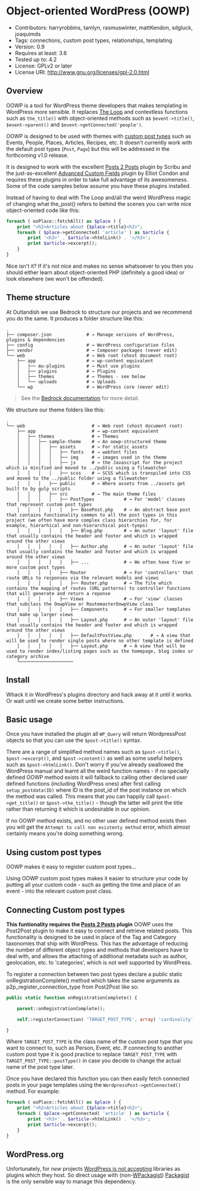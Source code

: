 # Object-oriented WordPress (OOWP)

- Contributors: harryrobbins, tamlyn, rasmuswinter, mattKendon, sdgluck, joaquimds
- Tags: connections, custom post types, relationships, templating
- Version: 0.9
- Requires at least: 3.6
- Tested up to: 4.2
- License: GPLv2 or later
- License URI: http://www.gnu.org/licenses/gpl-2.0.html

## Overview
OOWP is a tool for WordPress theme developers that makes templating in WordPress more sensible. It replaces [The Loop](https://codex.wordpress.org/The_Loop) and contextless functions such as `the_title()` with object-oriented methods such as `$event->title()`, `$event->parent()` and `$event->getConnected('people')`.

OOWP is designed to be used with themes with [custom post types](https://codex.wordpress.org/Post_Types) such as Events, People, Places, Articles, Recipes, etc. It doesn't currently work with the default post types (`Post`, `Page`) but this will be addressed in the forthcoming v1.0 release.

It is designed to work with the excellent [Posts 2 Posts](https://github.com/scribu/wp-posts-to-posts) plugin by Scribu and the just-as-excellent [Advanced Custom Fields](https://github.com/elliotcondon/acf) plugin by Elliot Condon and requires these plugins in order to take full advantage of its awesomeness. Some of the code samples below assume you have these plugins installed.

Instead of having to deal with The Loop and/all the weird WordPress magic of changing what the_post() refers to behind the scenes you can write nice object-oriented code like this:

```php
foreach ( ooPlace::fetchAll() as $place ) {
    print "<h2>Articles about {$place->title}<h2>";
    foreach ( $place->getConnected( 'article' ) as $article {
        print '<h3>' . $article->htmlLink() . '</h3>';
        print $article->excerpt();
    }
}
```

Nice isn't it? If it's not nice and makes no sense whatsoever to you then you should either learn about object-oriented PHP (definitely a good idea) or look elsewhere (we won't be offended).


## Theme structure

At Outlandish we use Bedrock to structure our projects and we recommend you do the same. It produces a folder structure like this:

    .
    ├── composer.json             # → Manage versions of WordPress, plugins & dependencies
    ├── config                    # → WordPress configuration files
    ├── vendor                    # → Composer packages (never edit)
    └── web                       # → Web root (vhost document root)
        ├── app                   # → wp-content equivalent
        │   ├── mu-plugins        # → Must use plugins
        │   ├── plugins           # → Plugins
        │   ├── themes            # → Themes - see below
        │   └── uploads           # → Uploads
        └── wp                    # → WordPress core (never edit)

> See the [Bedrock documentation](https://roots.io/bedrock/docs/folder-structure/) for more detail.

We structure our theme folders  like this:

    .
    └── web                         # → Web root (vhost document root)
        ├── app                     # → wp-content equivalent
        │   ├── themes              # → Themes 
        │   │   ├── sample-theme    # → An oowp-structured theme
        │   │   │   ├── assets      # → For static assets
        │   │   │   │   ├── fonts   # → webfont files
        │   │   │   │   ├── img     # → images used in the theme
        │   │   │   │   ├── js      # → the Javascript for the project which is minified and moved to ../public using a filewatcher
        │   │   │   │   ├── scss    # → SCSS which is transpiled into CSS and moved to the ../public folder using a filewatcher
        │   │   │   ├── public      # → Where assets from ../assets get built to by gulp scripts
        │   │   │   ├── src         # → The main theme files
        │   │   │   │   ├── PostTypes           # → For 'model' classes that represent custom post types 
        │   │   │   │   │   ├── BasePost.php    # → An abstract base post that contains functionality common to all the post types in this project (we often have more complex class hierarchies for, for example, hierarhical and non-hierarchical post-tyeps)
        │   │   │   │   │   ├── Blog.php        # → An outer 'layout' file that usually contains the header and footer and which is wrapped around the other views
        │   │   │   │   │   ├── Author.php      # → An outer 'layout' file that usually contains the header and footer and which is wrapped around the other views
        │   │   │   │   │   ├── ...             # → We often have five or more custom post types
        │   │   │   │   ├── Router              # → For 'controllers' that route URLs to responses via the relevant models and views
        │   │   │   │   │   ├── Router.php      # → The file which contains the mapping of routes (URL patterns) to controller functions that will generate and return a reponse
        │   │   │   │   ├── Views               # → For 'view' classes that subclass the OowpView or RoutemasterOowpView class
        │   │   │   │   │   ├── Components      # → For smaller templates that make up larger views
        │   │   │   │   │   ├── Layout.php      # → An outer 'layout' file that usually contains the header and footer and which is wrapped around the other views
        │   │   │   │   │   ├── DefaultPostView.php       # → A view that will be used to render single posts where no other template is defined
        │   │   │   │   │   ├── Layout.php      # → A view that will be used to render index/listing pages such as the homepage, blog index or category archive
        └────────────────────
        

        
        
## Install
Whack it in WordPress's plugins directory and hack away at it until it works. Or wait until we create some better instructions.

## Basic usage
Once you have installed the plugin all `WP_Query` will return WordpressPost objects so that you can use the `$post->title()` syntax.

There are a range of simplified method names such as `$post->title()`, `$post->excerpt()`, and `$post->content()` as well as some useful helpers such as `$post->htmlLink()`. Don't worry if you've already swallowed the WordPress manual and learnt all the weird function names - if no specially defined OOWP method exists it will fallback to calling other declared user defined functions (including WordPress ones) after first calling `setup_postdata(ID)` where ID is the post_id of the post instance on which the method was called. This means that you can happily call `$post->get_title()` or `$post->the_title()` - though the latter will print the title rather than returning it which is undesirable in our opinion.

If no OOWP method exists, and no other user defined method exists then you will get the `Attempt to call non existenty method` error, which almost certainly means you're doing something wrong.

## Using custom post types
OOWP makes it easy to register custom post types...

Using OOWP custom post types makes it easier to structure your code by putting all your custom code - such as getting the time and place of an event - into the relevant custom post class.

## Connecting Custom post types
**This funtionality requires the [Posts 2 Posts](https://github.com/scribu/wp-posts-to-posts) plugin**
OOWP uses the Post2Post plugin to make it easy to connect and retrieve related posts. This functionality is designed to be used in place of the Tag and Category taxonomies that ship with WordPress. This has the advantage of reducing the number of different object types and methods that developers have to deal with, and allows the attaching of additional metadata such as author, geolocation, etc. to 'categories', which is not well supported by WordPress.

To register a connection between two post types declare a public static onRegistrationComplete() method which takes the same arguments as p2p_register_connection_type from Post2Post like so:

```php
public static function onRegistrationComplete() {

    parent::onRegistrationComplete();

    self::registerConnection( 'TARGET_POST_TYPE', array( 'cardinality' => 'many-to-many' ) );

}
```

Where `TARGET_POST_TYPE` is the class name of the custom post type that you want to connect to, such as Person, Event, etc. If connecting to another custom post type it is good practice to replace `TARGET_POST_TYPE` with `TARGET_POST_TYPE::postType()` in case you decide to change the actual name of the post type later.

Once you have declared this function you can then easily fetch connected posts in your page templates using the `WordpressPost->getConnected()` method. For example:

```php
foreach ( ooPlace::fetchAll() as $place ) {
    print "<h2>Articles about {$place->title}<h2>";
    foreach ( $place->getConnected( 'article' ) as $article {
        print '<h3>' . $article->htmlLink() . '</h3>';
        print $article->excerpt();
    }
}
```

## WordPress.org

Unfortunately, for _new_ projects [WordPress is not accepting](https://make.wordpress.org/plugins/2016/03/01/please-do-not-submit-frameworks/)
libraries as plugins which they host. So direct usage with (non-[WPackagist](https://wpackagist.org/))
[Packagist](https://packagist.org/packages/outlandish/oowp) is the only sensible way to manage this dependency.
